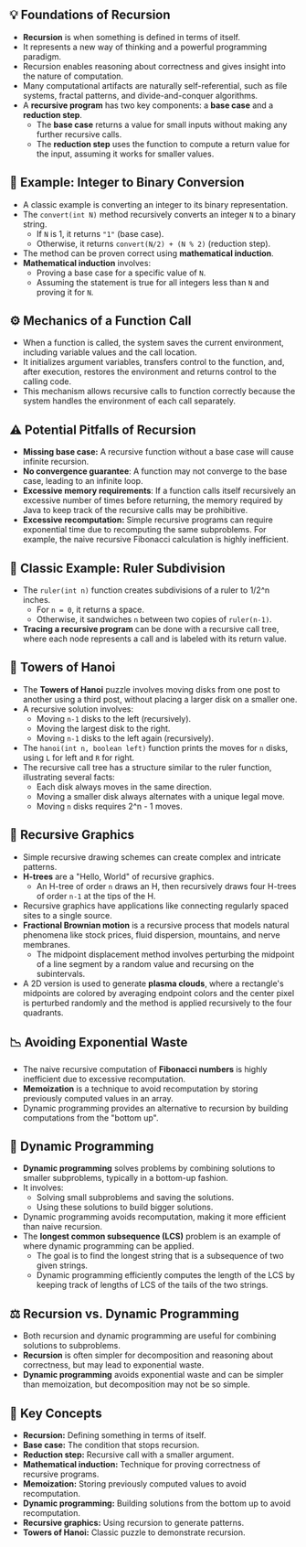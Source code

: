 ## 💡 Foundations of Recursion

- **Recursion** is when something is defined in terms of itself.
- It represents a new way of thinking and a powerful programming paradigm.
- Recursion enables reasoning about correctness and gives insight into the nature of computation.
- Many computational artifacts are naturally self-referential, such as file systems, fractal patterns, and divide-and-conquer algorithms.
- A **recursive program** has two key components: a **base case** and a **reduction step**.
    - The **base case** returns a value for small inputs without making any further recursive calls.
    - The **reduction step** uses the function to compute a return value for the input, assuming it works for smaller values.

## 🔢 Example: Integer to Binary Conversion

- A classic example is converting an integer to its binary representation.
- The `convert(int N)` method recursively converts an integer `N` to a binary string.
    - If `N` is 1, it returns `"1"` (base case).
    - Otherwise, it returns `convert(N/2) + (N % 2)` (reduction step).
- The method can be proven correct using **mathematical induction**.
- **Mathematical induction** involves:
    - Proving a base case for a specific value of `N`.
    - Assuming the statement is true for all integers less than `N` and proving it for `N`.

## ⚙️ Mechanics of a Function Call

- When a function is called, the system saves the current environment, including variable values and the call location.
- It initializes argument variables, transfers control to the function, and, after execution, restores the environment and returns control to the calling code.
- This mechanism allows recursive calls to function correctly because the system handles the environment of each call separately.

## ⚠️ Potential Pitfalls of Recursion

- **Missing base case:** A recursive function without a base case will cause infinite recursion.
- **No convergence guarantee**: A function may not converge to the base case, leading to an infinite loop.
- **Excessive memory requirements**: If a function calls itself recursively an excessive number of times before returning, the memory required by Java to keep track of the recursive calls may be prohibitive.
- **Excessive recomputation:** Simple recursive programs can require exponential time due to recomputing the same subproblems. For example, the naive recursive Fibonacci calculation is highly inefficient.

## 📐 Classic Example: Ruler Subdivision

- The `ruler(int n)` function creates subdivisions of a ruler to 1/2^n inches.
    - For `n = 0`, it returns a space.
    - Otherwise, it sandwiches `n` between two copies of `ruler(n-1)`.
- **Tracing a recursive program** can be done with a recursive call tree, where each node represents a call and is labeled with its return value.

## 🗼 Towers of Hanoi

- The **Towers of Hanoi** puzzle involves moving disks from one post to another using a third post, without placing a larger disk on a smaller one.
- A recursive solution involves:
    - Moving `n-1` disks to the left (recursively).
    - Moving the largest disk to the right.
    - Moving `n-1` disks to the left again (recursively).
- The `hanoi(int n, boolean left)` function prints the moves for `n` disks, using `L` for left and `R` for right.
- The recursive call tree has a structure similar to the ruler function, illustrating several facts:
    - Each disk always moves in the same direction.
    - Moving a smaller disk always alternates with a unique legal move.
    - Moving `n` disks requires 2^n - 1 moves.

## 🎨 Recursive Graphics

- Simple recursive drawing schemes can create complex and intricate patterns.
- **H-trees** are a "Hello, World" of recursive graphics.
    - An H-tree of order `n` draws an H, then recursively draws four H-trees of order `n-1` at the tips of the H.
- Recursive graphics have applications like connecting regularly spaced sites to a single source.
- **Fractional Brownian motion** is a recursive process that models natural phenomena like stock prices, fluid dispersion, mountains, and nerve membranes.
    - The midpoint displacement method involves perturbing the midpoint of a line segment by a random value and recursing on the subintervals.
- A 2D version is used to generate **plasma clouds**, where a rectangle's midpoints are colored by averaging endpoint colors and the center pixel is perturbed randomly and the method is applied recursively to the four quadrants.

## 📉 Avoiding Exponential Waste

- The naive recursive computation of **Fibonacci numbers** is highly inefficient due to excessive recomputation.
- **Memoization** is a technique to avoid recomputation by storing previously computed values in an array.
- Dynamic programming provides an alternative to recursion by building computations from the "bottom up".

## 🧮 Dynamic Programming

- **Dynamic programming** solves problems by combining solutions to smaller subproblems, typically in a bottom-up fashion.
- It involves:
    - Solving small subproblems and saving the solutions.
    - Using these solutions to build bigger solutions.
- Dynamic programming avoids recomputation, making it more efficient than naive recursion.
- The **longest common subsequence (LCS)** problem is an example of where dynamic programming can be applied.
    - The goal is to find the longest string that is a subsequence of two given strings.
    - Dynamic programming efficiently computes the length of the LCS by keeping track of lengths of LCS of the tails of the two strings.

## ⚖️ Recursion vs. Dynamic Programming

- Both recursion and dynamic programming are useful for combining solutions to subproblems.
- **Recursion** is often simpler for decomposition and reasoning about correctness, but may lead to exponential waste.
- **Dynamic programming** avoids exponential waste and can be simpler than memoization, but decomposition may not be so simple.

## 🔑 Key Concepts

- **Recursion:** Defining something in terms of itself.
- **Base case:** The condition that stops recursion.
- **Reduction step:** Recursive call with a smaller argument.
- **Mathematical induction:** Technique for proving correctness of recursive programs.
- **Memoization:** Storing previously computed values to avoid recomputation.
- **Dynamic programming:** Building solutions from the bottom up to avoid recomputation.
- **Recursive graphics:** Using recursion to generate patterns.
- **Towers of Hanoi:** Classic puzzle to demonstrate recursion.
